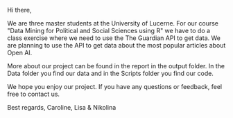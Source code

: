 Hi there,

We are three master students at the University of Lucerne. For our course "Data Mining for Political and Social Sciences using R" we have to do a class exercise where we need to use the The Guardian API to get data. We are planning to use the API to get data about the most popular articles about Open AI. 

More about our project can be found in the report in the output folder. 
In the Data folder you find our data and in the Scripts folder you find our code.

We hope you enjoy our project. If you have any questions or feedback, feel free to contact us.

Best regards,
Caroline, Lisa & Nikolina